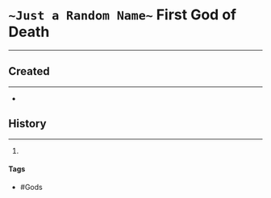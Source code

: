 # `~Just a Random Name~` First God of Death
---


## Created
---
-  

## History
---
1. 

#### Tags
- #Gods 
